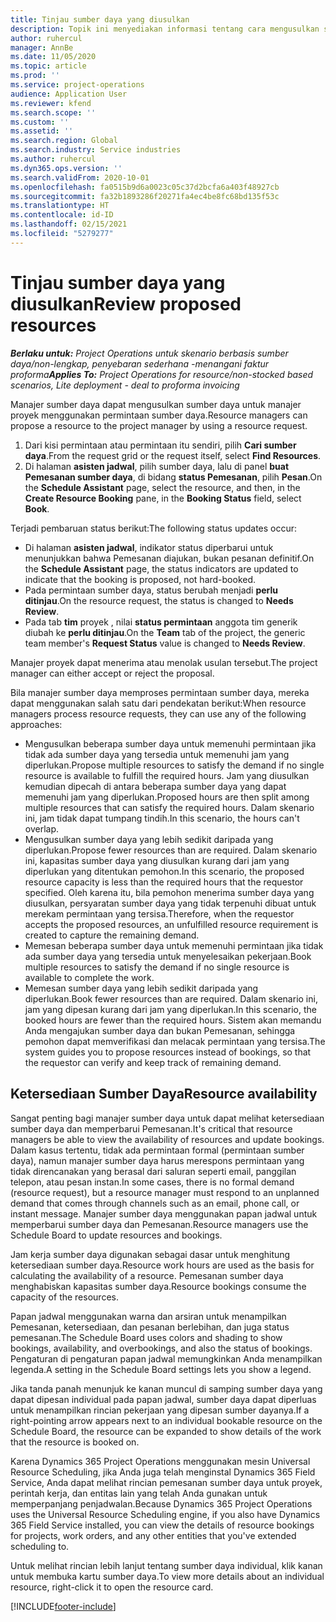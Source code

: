 ```yaml
---
title: Tinjau sumber daya yang diusulkan
description: Topik ini menyediakan informasi tentang cara mengusulkan sumber daya proyek.
author: ruhercul
manager: AnnBe
ms.date: 11/05/2020
ms.topic: article
ms.prod: ''
ms.service: project-operations
audience: Application User
ms.reviewer: kfend
ms.search.scope: ''
ms.custom: ''
ms.assetid: ''
ms.search.region: Global
ms.search.industry: Service industries
ms.author: ruhercul
ms.dyn365.ops.version: ''
ms.search.validFrom: 2020-10-01
ms.openlocfilehash: fa0515b9d6a0023c05c37d2bcfa6a403f48927cb
ms.sourcegitcommit: fa32b1893286f20271fa4ec4be8fc68bd135f53c
ms.translationtype: HT
ms.contentlocale: id-ID
ms.lasthandoff: 02/15/2021
ms.locfileid: "5279277"
---
```

# <a name="review-proposed-resources"></a><span data-ttu-id="32cf2-103">Tinjau sumber daya yang diusulkan</span><span class="sxs-lookup"><span data-stu-id="32cf2-103">Review proposed resources</span></span>

<span data-ttu-id="32cf2-104">_**Berlaku untuk:** Project Operations untuk skenario berbasis sumber daya/non-lengkap, penyebaran sederhana -menangani faktur proforma_</span><span class="sxs-lookup"><span data-stu-id="32cf2-104">_**Applies To:** Project Operations for resource/non-stocked based scenarios, Lite deployment - deal to proforma invoicing_</span></span>

<span data-ttu-id="32cf2-105">Manajer sumber daya dapat mengusulkan sumber daya untuk manajer proyek menggunakan permintaan sumber daya.</span><span class="sxs-lookup"><span data-stu-id="32cf2-105">Resource managers can propose a resource to the project manager by using a resource request.</span></span>

1. <span data-ttu-id="32cf2-106">Dari kisi permintaan atau permintaan itu sendiri, pilih **Cari sumber daya**.</span><span class="sxs-lookup"><span data-stu-id="32cf2-106">From the request grid or the request itself, select **Find Resources**.</span></span>
2. <span data-ttu-id="32cf2-107">Di halaman **asisten jadwal**, pilih sumber daya, lalu di panel **buat Pemesanan sumber daya**, di bidang **status Pemesanan**, pilih **Pesan**.</span><span class="sxs-lookup"><span data-stu-id="32cf2-107">On the **Schedule Assistant** page, select the resource, and then, in the **Create Resource Booking** pane, in the **Booking Status** field, select **Book**.</span></span>

<span data-ttu-id="32cf2-108">Terjadi pembaruan status berikut:</span><span class="sxs-lookup"><span data-stu-id="32cf2-108">The following status updates occur:</span></span>

- <span data-ttu-id="32cf2-109">Di halaman **asisten jadwal**, indikator status diperbarui untuk menunjukkan bahwa Pemesanan diajukan, bukan pesanan definitif.</span><span class="sxs-lookup"><span data-stu-id="32cf2-109">On the **Schedule Assistant** page, the status indicators are updated to indicate that the booking is proposed, not hard-booked.</span></span>
- <span data-ttu-id="32cf2-110">Pada permintaan sumber daya, status berubah menjadi **perlu ditinjau**.</span><span class="sxs-lookup"><span data-stu-id="32cf2-110">On the resource request, the status is changed to **Needs Review**.</span></span>
- <span data-ttu-id="32cf2-111">Pada tab **tim** proyek , nilai **status permintaan** anggota tim generik diubah ke **perlu ditinjau**.</span><span class="sxs-lookup"><span data-stu-id="32cf2-111">On the **Team** tab of the project, the generic team member's **Request Status** value is changed to **Needs Review**.</span></span>

<span data-ttu-id="32cf2-112">Manajer proyek dapat menerima atau menolak usulan tersebut.</span><span class="sxs-lookup"><span data-stu-id="32cf2-112">The project manager can either accept or reject the proposal.</span></span>

<span data-ttu-id="32cf2-113">Bila manajer sumber daya memproses permintaan sumber daya, mereka dapat menggunakan salah satu dari pendekatan berikut:</span><span class="sxs-lookup"><span data-stu-id="32cf2-113">When resource managers process resource requests, they can use any of the following approaches:</span></span>

- <span data-ttu-id="32cf2-114">Mengusulkan beberapa sumber daya untuk memenuhi permintaan jika tidak ada sumber daya yang tersedia untuk memenuhi jam yang diperlukan.</span><span class="sxs-lookup"><span data-stu-id="32cf2-114">Propose multiple resources to satisfy the demand if no single resource is available to fulfill the required hours.</span></span> <span data-ttu-id="32cf2-115">Jam yang diusulkan kemudian dipecah di antara beberapa sumber daya yang dapat memenuhi jam yang diperlukan.</span><span class="sxs-lookup"><span data-stu-id="32cf2-115">Proposed hours are then split among multiple resources that can satisfy the required hours.</span></span> <span data-ttu-id="32cf2-116">Dalam skenario ini, jam tidak dapat tumpang tindih.</span><span class="sxs-lookup"><span data-stu-id="32cf2-116">In this scenario, the hours can't overlap.</span></span>
- <span data-ttu-id="32cf2-117">Mengusulkan sumber daya yang lebih sedikit daripada yang diperlukan.</span><span class="sxs-lookup"><span data-stu-id="32cf2-117">Propose fewer resources than are required.</span></span> <span data-ttu-id="32cf2-118">Dalam skenario ini, kapasitas sumber daya yang diusulkan kurang dari jam yang diperlukan yang ditentukan pemohon.</span><span class="sxs-lookup"><span data-stu-id="32cf2-118">In this scenario, the proposed resource capacity is less than the required hours that the requestor specified.</span></span> <span data-ttu-id="32cf2-119">Oleh karena itu, bila pemohon menerima sumber daya yang diusulkan, persyaratan sumber daya yang tidak terpenuhi dibuat untuk merekam permintaan yang tersisa.</span><span class="sxs-lookup"><span data-stu-id="32cf2-119">Therefore, when the requestor accepts the proposed resources, an unfulfilled resource requirement is created to capture the remaining demand.</span></span>
- <span data-ttu-id="32cf2-120">Memesan beberapa sumber daya untuk memenuhi permintaan jika tidak ada sumber daya yang tersedia untuk menyelesaikan pekerjaan.</span><span class="sxs-lookup"><span data-stu-id="32cf2-120">Book multiple resources to satisfy the demand if no single resource is available to complete the work.</span></span>
- <span data-ttu-id="32cf2-121">Memesan sumber daya yang lebih sedikit daripada yang diperlukan.</span><span class="sxs-lookup"><span data-stu-id="32cf2-121">Book fewer resources than are required.</span></span> <span data-ttu-id="32cf2-122">Dalam skenario ini, jam yang dipesan kurang dari jam yang diperlukan.</span><span class="sxs-lookup"><span data-stu-id="32cf2-122">In this scenario, the booked hours are fewer than the required hours.</span></span> <span data-ttu-id="32cf2-123">Sistem akan memandu Anda mengajukan sumber daya dan bukan Pemesanan, sehingga pemohon dapat memverifikasi dan melacak permintaan yang tersisa.</span><span class="sxs-lookup"><span data-stu-id="32cf2-123">The system guides you to propose resources instead of bookings, so that the requestor can verify and keep track of remaining demand.</span></span>

## <a name="resource-availability"></a><span data-ttu-id="32cf2-124">Ketersediaan Sumber Daya</span><span class="sxs-lookup"><span data-stu-id="32cf2-124">Resource availability</span></span>

<span data-ttu-id="32cf2-125">Sangat penting bagi manajer sumber daya untuk dapat melihat ketersediaan sumber daya dan memperbarui Pemesanan.</span><span class="sxs-lookup"><span data-stu-id="32cf2-125">It's critical that resource managers be able to view the availability of resources and update bookings.</span></span> <span data-ttu-id="32cf2-126">Dalam kasus tertentu, tidak ada permintaan formal (permintaan sumber daya), namun manajer sumber daya harus merespons permintaan yang tidak direncanakan yang berasal dari saluran seperti email, panggilan telepon, atau pesan instan.</span><span class="sxs-lookup"><span data-stu-id="32cf2-126">In some cases, there is no formal demand (resource request), but a resource manager must respond to an unplanned demand that comes through channels such as an email, phone call, or instant message.</span></span> <span data-ttu-id="32cf2-127">Manajer sumber daya menggunakan papan jadwal untuk memperbarui sumber daya dan Pemesanan.</span><span class="sxs-lookup"><span data-stu-id="32cf2-127">Resource managers use the Schedule Board to update resources and bookings.</span></span>

<span data-ttu-id="32cf2-128">Jam kerja sumber daya digunakan sebagai dasar untuk menghitung ketersediaan sumber daya.</span><span class="sxs-lookup"><span data-stu-id="32cf2-128">Resource work hours are used as the basis for calculating the availability of a resource.</span></span> <span data-ttu-id="32cf2-129">Pemesanan sumber daya menghabiskan kapasitas sumber daya.</span><span class="sxs-lookup"><span data-stu-id="32cf2-129">Resource bookings consume the capacity of the resources.</span></span>

<span data-ttu-id="32cf2-130">Papan jadwal menggunakan warna dan arsiran untuk menampilkan Pemesanan, ketersediaan, dan pesanan berlebihan, dan juga status pemesanan.</span><span class="sxs-lookup"><span data-stu-id="32cf2-130">The Schedule Board uses colors and shading to show bookings, availability, and overbookings, and also the status of bookings.</span></span> <span data-ttu-id="32cf2-131">Pengaturan di pengaturan papan jadwal memungkinkan Anda menampilkan legenda.</span><span class="sxs-lookup"><span data-stu-id="32cf2-131">A setting in the Schedule Board settings lets you show a legend.</span></span>

<span data-ttu-id="32cf2-132">Jika tanda panah menunjuk ke kanan muncul di samping sumber daya yang dapat dipesan individual pada papan jadwal, sumber daya dapat diperluas untuk menampilkan rincian pekerjaan yang dipesan sumber dayanya.</span><span class="sxs-lookup"><span data-stu-id="32cf2-132">If a right-pointing arrow appears next to an individual bookable resource on the Schedule Board, the resource can be expanded to show details of the work that the resource is booked on.</span></span>

<span data-ttu-id="32cf2-133">Karena Dynamics 365 Project Operations menggunakan mesin Universal Resource Scheduling, jika Anda juga telah menginstal Dynamics 365 Field Service, Anda dapat melihat rincian pemesanan sumber daya untuk proyek, perintah kerja, dan entitas lain yang telah Anda gunakan untuk memperpanjang penjadwalan.</span><span class="sxs-lookup"><span data-stu-id="32cf2-133">Because Dynamics 365 Project Operations uses the Universal Resource Scheduling engine, if you also have Dynamics 365 Field Service installed, you can view the details of resource bookings for projects, work orders, and any other entities that you've extended scheduling to.</span></span>

<span data-ttu-id="32cf2-134">Untuk melihat rincian lebih lanjut tentang sumber daya individual, klik kanan untuk membuka kartu sumber daya.</span><span class="sxs-lookup"><span data-stu-id="32cf2-134">To view more details about an individual resource, right-click it to open the resource card.</span></span>



[!INCLUDE[footer-include](../includes/footer-banner.md)]